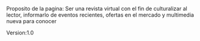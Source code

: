 Proposito de la pagina: Ser una revista virtual con el fin de culturalizar al lector, informarlo de eventos recientes, ofertas en el mercado y multimedia nueva para conocer

Version:1.0